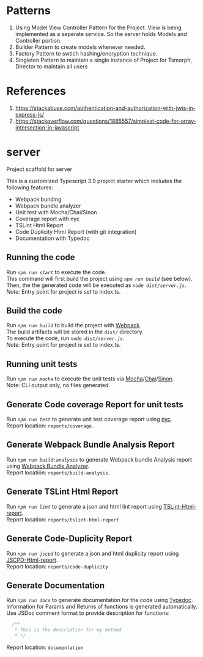 # Patterns

1. Using Model View Controller Pattern for the Project. View is being implemented as a seperate service. So the server holds Models and Controller portion.
2. Builder Pattern to create models whenever needed.
3. Factory Pattern to swtich hashing/encryption technique.
4. Singleton Pattern to maintain a single instance of Project for Tsmorph, Director to maintain all users

# References

1. https://stackabuse.com/authentication-and-authorization-with-jwts-in-express-js/
2. https://stackoverflow.com/questions/1885557/simplest-code-for-array-intersection-in-javascript

# server

Project scaffold for server

This is a customized Typescript 3.9 project starter which includes the following features:

- Webpack bunding
- Webpack bundle analyzer
- Unit test with Mocha/Chai/Sinon
- Coverage report with nyc
- TSLint Html Report
- Code Duplicity Html Report (with git integration)
- Documentation with Typedoc

## Running the code

Run _`npm run start`_ to execute the code.  
This command will first build the project using _`npm run build`_ (see below).  
Then, the the generated code will be executed as _`node dist/server.js`_.  
_Note:_ Entry point for project is set to index.ts.

## Build the code

Run _`npm run build`_ to build the project with [Webpack](https://webpack.js.org/).  
The build artifacts will be stored in the `dist/` directory.  
To execute the code, run _`node dist/server.js`_.  
_Note:_ Entry point for project is set to index.ts.

## Running unit tests

Run _`npm run mocha`_ to execute the unit tests via [Mocha](https://mochajs.org/)/[Chai](https://www.chaijs.com/)/[Sinon](https://sinonjs.org/).  
Note: CLI output only, no files generated.

## Generate Code coverage Report for unit tests

Run _`npm run test`_ to generate unit test coverage report using [nyc](https://github.com/istanbuljs/nyc).  
Report location: `reports/coverage`.

## Generate Webpack Bundle Analysis Report

Run _`npm run build:analysis`_ to generate Webpack bundle Analysis report using [Webpack Bundle Analyzer](https://www.npmjs.com/package/webpack-bundle-analyzer).  
Report location: `reports/build-analysis`.

## Generate TSLint Html Report

Run _`npm run lint`_ to generate a json and html lint report using [TSLint-Html-report](https://www.npmjs.com/package/tslint-html-report).  
Report location: `reports/tslint-html-report`

## Generate Code-Duplicity Report

Run _`npm run jscpd`_ to generate a json and html duplicity report using [JSCPD-Html-report](https://www.npmjs.com/package/jscpd-html-reporter).  
Report location: `reports/code-duplicity`

## Generate Documentation

Run _`npm run docs`_ to generate documentation for the code using [Typedoc](https://typedoc.org/).  
Information for Params and Returns of functions is generated automatically.  
Use JSDoc comment format to provide description for functions:

```Javascript
  /**
   * This is the description for my method
   * */
```

Report location: `documentation`
